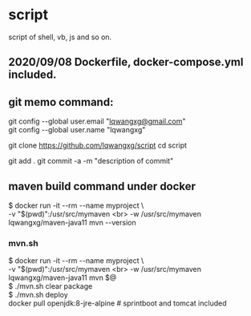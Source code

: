 # script
script of shell, vb, js and so on.

## 2020/09/08 Dockerfile, docker-compose.yml included.

## git memo command:
git config --global user.email "lqwangxg@gmail.com" <br>
git config --global user.name "lqwangxg"

git clone https://github.com/lqwangxg/script
cd script

git add .
git commit -a -m "description of commit"

## maven build command under docker 
$ docker run -it --rm --name myproject \  <br> -v "$(pwd)":/usr/src/mymaven \<br> -w /usr/src/mymaven lqwangxg/maven-java11 mvn --version

### mvn.sh
$ docker run -it --rm --name myproject \  <br> -v "$(pwd)":/usr/src/mymaven \<br> -w /usr/src/mymaven lqwangxg/maven-java11 mvn $@
 <br>
$ ./mvn.sh clear package <br>
$ ./mvn.sh deploy 
<br>
docker pull openjdk:8-jre-alpine # sprintboot and tomcat included
